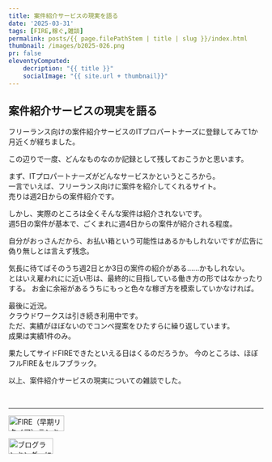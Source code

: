 ```yaml
---
title: 案件紹介サービスの現実を語る
date: '2025-03-31'
tags: [FIRE,稼ぐ,雑談]
permalink: posts/{{ page.filePathStem | title | slug }}/index.html
thumbnail: /images/b2025-026.png
pr: false
eleventyComputed:
    decription: "{{ title }}"
    socialImage: "{{ site.url + thumbnail}}"
---
```



## 案件紹介サービスの現実を語る

フリーランス向けの案件紹介サービスのITプロパートナーズに登録してみて1か月近くが経ちました。<br/>

この辺りで一度、どんなものなのか記録として残しておこうかと思います。

まず、ITプロパートナーズがどんなサービスかというところから。<br/>
一言でいえば、フリーランス向けに案件を紹介してくれるサイト。<br/>
売りは週2日からの案件紹介です。

しかし、実際のところは全くそんな案件は紹介されないです。<br/>
週5日の案件が基本で、ごくまれに週4日からの案件が紹介される程度。<br/>

自分がおっさんだから、お払い箱という可能性はあるかもしれないですが広告に偽り無しとは言えず残念。

気長に待てばそのうち週2日とか3日の案件の紹介がある……かもしれない。<br/>
とはいえ雇われにに近い形は、最終的に目指している働き方の形ではなかったりする。
お金に余裕があるうちにもっと色々な稼ぎ方を模索していかなければ。

最後に近況。<br/>
クラウドワークスは引き続き利用中です。<br/>
ただ、実績がほぼないのでコンペ提案をひたすらに繰り返しています。<br/>
成果は実績1件のみ。

果たしてサイドFIREできたといえる日はくるのだろうか。
今のところは、ほぼフルFIRE＆セルフブラック。

以上、案件紹介サービスの現実についての雑談でした。


<br/>
<hr/>

<a href="https://blog.with2.net/link/?id=2111205&cid=5493" title="FIRE（早期リタイア）ランキング"><img alt="FIRE（早期リタイア）ランキング" width="110" height="31" src="https://blog.with2.net/img/banner/c/banner_1/br_c_5493_1.gif"></a>

<a href="https://blogmura.com/ranking/in?p_cid=11188911" target="_blank"><img src="https://b.blogmura.com/88_31.gif" width="88" height="31" border="0" alt="ブログランキング・にほんブログ村へ" /></a>

<style>
.ac-icon { 
    width: 300px; display: inline-block; word-break: break-all; text-align: center; margin-right: 30px;
    img { object-fit: contain; width: 100%; height: 100%; }
}

ol { margin-top: 1rem; margin-left: 2rem; list-style-position: outside; }

</style>
